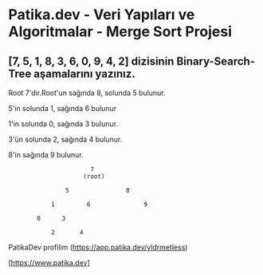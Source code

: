 # Patika.dev - Veri Yapıları ve Algoritmalar - Merge Sort Projesi

## [7, 5, 1, 8, 3, 6, 0, 9, 4, 2] dizisinin Binary-Search-Tree aşamalarını yazınız.
Root 7'dir.Root'un sağında 8, solunda 5 bulunur.

5'in solunda 1, sağında 6 bulunur

1'in solunda 0, sağında 3 bulunur.

3'ün solunda 2, sağında 4 bulunur. 

8'in sağında 9 bulunur.

                           7
                         (root)

                    5                8
              
                1         6               9
            
            0      3 

                2       4


PatikaDev profilim
(https://app.patika.dev/yldrmetless)

[https://www.patika.dev]
